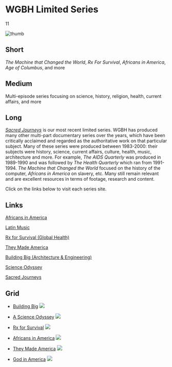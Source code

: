 # WGBH Limited Series

11

![thumb](https://s3.amazonaws.com/wgbhstocksales.org/content/collections/wgbh_limited/SJ_Logo_10_Flat+(1)_348x196.jpg)


## Short

*The Machine that Changed the World*, *Rx For Survival*,
*Africans in America*, *Age of Columbus*, and more

## Medium

Multi-episode series focusing on science, history, religion, health, current affairs, and more

## Long

[*Sacred Journeys*](http://www.pbs.org/wgbh/sacredjourneys) is our most recent limited series. WGBH has produced many other multi-part
documentary series over the years, which have been critically acclaimed and regarded as the authoritative 
work on that particular subject.  Many of these series were produced between 1983-2000:  their subjects were 
history, science, current affairs, culture, health, music, architecture and more.  For example, *The AIDS Quarterly*
was produced in 1989-1990 and was followed by *The Health Quarterly* which ran from 1991-1994. *The Machine that 
Changed the World* focused on the history of the computer,  *Africans in America* 
on slavery, etc.  Many still remain relevant and are excellent resources in terms of footage, research 
and content. 

Click on the links below to visit each series site. 

## Links

[Africans in America](http://www.pbs.org/wgbh/aia/home.html)

[Latin Music](http://www.pbs.org/wgbh/latinmusicusa/)

[Rx for Survival (Global Health)](http://www.pbs.org/wgbh/rxforsurvival/)

[They Made America](http://www.pbs.org/wgbh/theymadeamerica/)

[Building Big (Architecture & Engineering)](http://www.pbs.org/wgbh/buildingbig/)

[Science Odyssey](http://www.pbs.org/wgbh/aso/tvseries/promo/program.html)

[Sacred Journeys](http://www.pbs.org/wgbh/sacredjourneys/content/home/)

## Grid

- [Building Big](http://www.pbs.org/wgbh/buildingbig/) ![](https://s3.amazonaws.com/wgbhstocksales.org/content/collections/wgbh_limited/BUILDING+BIG++Home+Page-095049+copy_348x196.png)
- [A Science Odyssey](http://www.pbs.org/wgbh/aso/) ![](https://s3.amazonaws.com/wgbhstocksales.org/content/collections/wgbh_limited/A+Science+Odyssey_348x196.png)
- [Rx for Survival](http://www.pbs.org/wgbh/rxforsurvival/) ![](https://s3.amazonaws.com/wgbhstocksales.org/content/collections/wgbh_limited/RX+for+survival_348x196.png)

- [Africans in America](http://www.pbs.org/wgbh/aia/home.html) ![](https://s3.amazonaws.com/wgbhstocksales.org/content/collections/wgbh_limited/AIA_348x196.png)
- [They Made America](http://www.pbs.org/wgbh/theymadeamerica/) ![](https://s3.amazonaws.com/wgbhstocksales.org/content/collections/wgbh_limited/madeamerica_348x196.png)
- [God in America](http://www.pbs.org/godinamerica/) ![](https://s3.amazonaws.com/wgbhstocksales.org/content/collections/wgbh_limited/GIA_348x196.png)
